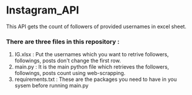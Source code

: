 # Instagram_API
This API gets the count of followers of provided usernames in excel sheet.

### There are three files in this repository :  
1. IG.xlsx  :  Put the usernames which you want to retrive followers, followings, posts don't change the first row.
2. main.py  :  It is the main python file which retrieves the followers, followings, posts count using web-scrapping. 
3. requirements.txt  : These are the packages you need to have in you sysem before running main.py
